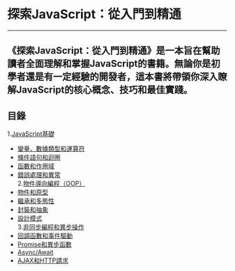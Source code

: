 # 探索JavaScript：從入門到精通

---
《探索JavaScript：從入門到精通》是一本旨在幫助讀者全面理解和掌握JavaScript的書籍。無論你是初學者還是有一定經驗的開發者，這本書將帶領你深入瞭解JavaScript的核心概念、技巧和最佳實踐。
---

## 目錄
1.[JavaScript基礎](https://github.com/abc644/wp111b/blob/main/HW/Midterm/JavaScript%E5%9F%BA%E7%A4%8E.md)
- [變量、數據類型和運算符](https://github.com/abc644/wp111b/blob/main/HW/Midterm/%E8%AE%8A%E9%87%8F%E3%80%81%E6%95%B8%E6%93%9A%E9%A1%9E%E5%9E%8B%E5%92%8C%E9%81%8B%E7%AE%97%E7%AC%A6.md)
- [條件語句和迴圈](https://github.com/abc644/wp111b/blob/main/HW/Midterm/%E6%A2%9D%E4%BB%B6%E8%AA%9E%E5%8F%A5%E5%92%8C%E8%BF%B4%E5%9C%88.md)
- [函數和作用域](https://github.com/abc644/wp111b/blob/main/HW/Midterm/%E5%87%BD%E6%95%B8%E5%92%8C%E4%BD%9C%E7%94%A8%E5%9F%9F.md)
- [錯誤處理和異常](https://github.com/abc644/wp111b/blob/main/HW/Midterm/%E9%8C%AF%E8%AA%A4%E8%99%95%E7%90%86%E5%92%8C%E7%95%B0%E5%B8%B8.md)  
2.[物件導向編程（OOP）](https://github.com/abc644/wp111b/blob/main/HW/Midterm/%E7%89%A9%E4%BB%B6%E5%B0%8E%E5%90%91%E7%B7%A8%E7%A8%8B%EF%BC%88OOP%EF%BC%89.md)
- [物件和原型](https://github.com/abc644/wp111b/blob/main/HW/Midterm/%E7%89%A9%E4%BB%B6%E5%92%8C%E5%8E%9F%E5%9E%8B.md)
- [繼承和多態性](https://github.com/abc644/wp111b/blob/main/HW/Midterm/%E7%B9%BC%E6%89%BF%E5%92%8C%E5%A4%9A%E6%85%8B%E6%80%A7.md)
- [封裝和抽象]()
- [設計模式](https://github.com/abc644/wp111b/blob/main/HW/Midterm/%E8%A8%AD%E8%A8%88%E6%A8%A1%E5%BC%8F.md)  
3.[非同步編程和異步操作](https://github.com/abc644/wp111b/blob/main/HW/Midterm/%E9%9D%9E%E5%90%8C%E6%AD%A5%E7%B7%A8%E7%A8%8B%E5%92%8C%E7%95%B0%E6%AD%A5%E6%93%8D%E4%BD%9C.md)
- [回調函數和事件驅動](https://github.com/abc644/wp111b/blob/main/HW/Midterm/%E5%9B%9E%E8%AA%BF%E5%87%BD%E6%95%B8%E5%92%8C%E4%BA%8B%E4%BB%B6%E9%A9%85%E5%8B%95.md)
- [Promise和異步函數](https://github.com/abc644/wp111b/blob/main/HW/Midterm/Promise%E5%92%8C%E7%95%B0%E6%AD%A5%E5%87%BD%E6%95%B8.md)
- [Async/Await](https://github.com/abc644/wp111b/blob/main/HW/Midterm/Async%20Await.md)
- [AJAX和HTTP請求](https://github.com/abc644/wp111b/blob/main/HW/Midterm/AJAX%E5%92%8CHTTP%E8%AB%8B%E6%B1%82.md)
